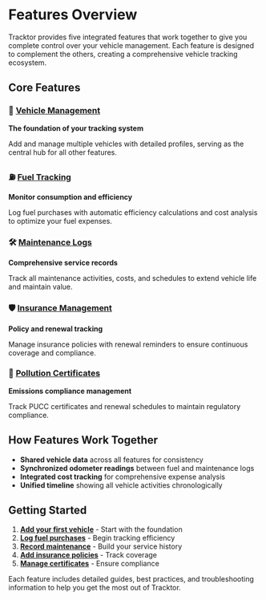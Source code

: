 # Features Overview

Tracktor provides five integrated features that work together to give you complete control over your vehicle management. Each feature is designed to complement the others, creating a comprehensive vehicle tracking ecosystem.

## Core Features

### 🚗 [Vehicle Management](./vehicle-management.md)
**The foundation of your tracking system**

Add and manage multiple vehicles with detailed profiles, serving as the central hub for all other features.

### ⛽ [Fuel Tracking](./fuel-tracking.md)
**Monitor consumption and efficiency**

Log fuel purchases with automatic efficiency calculations and cost analysis to optimize your fuel expenses.

### 🛠️ [Maintenance Logs](./maintenance-logs.md)
**Comprehensive service records**

Track all maintenance activities, costs, and schedules to extend vehicle life and maintain value.

### 🛡️ [Insurance Management](./insurance-management.md)
**Policy and renewal tracking**

Manage insurance policies with renewal reminders to ensure continuous coverage and compliance.

### 📄 [Pollution Certificates](./pollution-certificates.md)
**Emissions compliance management**

Track PUCC certificates and renewal schedules to maintain regulatory compliance.

## How Features Work Together

- **Shared vehicle data** across all features for consistency
- **Synchronized odometer readings** between fuel and maintenance logs  
- **Integrated cost tracking** for comprehensive expense analysis
- **Unified timeline** showing all vehicle activities chronologically

## Getting Started

1. **[Add your first vehicle](./vehicle-management.md)** - Start with the foundation
2. **[Log fuel purchases](./fuel-tracking.md)** - Begin tracking efficiency
3. **[Record maintenance](./maintenance-logs.md)** - Build your service history
4. **[Add insurance policies](./insurance-management.md)** - Track coverage
5. **[Manage certificates](./pollution-certificates.md)** - Ensure compliance

Each feature includes detailed guides, best practices, and troubleshooting information to help you get the most out of Tracktor.
